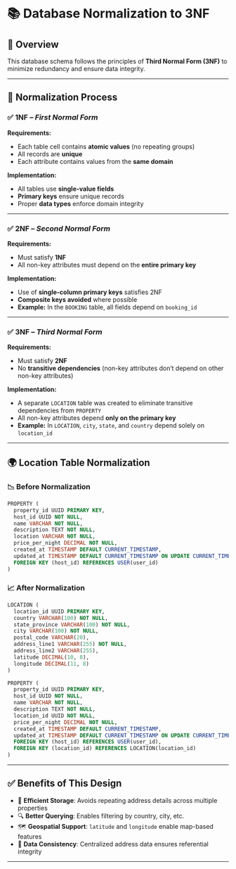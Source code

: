 # 📚 Database Normalization to 3NF

## 🧾 Overview

This database schema follows the principles of **Third Normal Form (3NF)** to minimize redundancy and ensure data integrity.

---

## 🔄 Normalization Process

### ✅ 1NF – *First Normal Form*

**Requirements:**

* Each table cell contains **atomic values** (no repeating groups)
* All records are **unique**
* Each attribute contains values from the **same domain**

**Implementation:**

* All tables use **single-value fields**
* **Primary keys** ensure unique records
* Proper **data types** enforce domain integrity

---

### ✅ 2NF – *Second Normal Form*

**Requirements:**

* Must satisfy **1NF**
* All non-key attributes must depend on the **entire primary key**

**Implementation:**

* Use of **single-column primary keys** satisfies 2NF
* **Composite keys avoided** where possible
* **Example:** In the `BOOKING` table, all fields depend on `booking_id`

---

### ✅ 3NF – *Third Normal Form*

**Requirements:**

* Must satisfy **2NF**
* No **transitive dependencies** (non-key attributes don’t depend on other non-key attributes)

**Implementation:**

* A separate `LOCATION` table was created to eliminate transitive dependencies from `PROPERTY`
* All non-key attributes depend **only on the primary key**
* **Example:** In `LOCATION`, `city`, `state`, and `country` depend solely on `location_id`

---

## 🌍 Location Table Normalization

### 📉 Before Normalization

```sql
PROPERTY (
  property_id UUID PRIMARY KEY,
  host_id UUID NOT NULL,
  name VARCHAR NOT NULL,
  description TEXT NOT NULL,
  location VARCHAR NOT NULL,
  price_per_night DECIMAL NOT NULL,
  created_at TIMESTAMP DEFAULT CURRENT_TIMESTAMP,
  updated_at TIMESTAMP DEFAULT CURRENT_TIMESTAMP ON UPDATE CURRENT_TIMESTAMP,
  FOREIGN KEY (host_id) REFERENCES USER(user_id)
)
```

### 📈 After Normalization

```sql
LOCATION (
  location_id UUID PRIMARY KEY,
  country VARCHAR(100) NOT NULL,
  state_province VARCHAR(100) NOT NULL,
  city VARCHAR(100) NOT NULL,
  postal_code VARCHAR(20),
  address_line1 VARCHAR(255) NOT NULL,
  address_line2 VARCHAR(255),
  latitude DECIMAL(10, 8),
  longitude DECIMAL(11, 8)
)
```

```sql
PROPERTY (
  property_id UUID PRIMARY KEY,
  host_id UUID NOT NULL,
  name VARCHAR NOT NULL,
  description TEXT NOT NULL,
  location_id UUID NOT NULL,
  price_per_night DECIMAL NOT NULL,
  created_at TIMESTAMP DEFAULT CURRENT_TIMESTAMP,
  updated_at TIMESTAMP DEFAULT CURRENT_TIMESTAMP ON UPDATE CURRENT_TIMESTAMP,
  FOREIGN KEY (host_id) REFERENCES USER(user_id),
  FOREIGN KEY (location_id) REFERENCES LOCATION(location_id)
)
```

---

## ✅ Benefits of This Design

* 🚀 **Efficient Storage**: Avoids repeating address details across multiple properties
* 🔍 **Better Querying**: Enables filtering by country, city, etc.
* 🗺️ **Geospatial Support**: `latitude` and `longitude` enable map-based features
* 🔐 **Data Consistency**: Centralized address data ensures referential integrity

---


